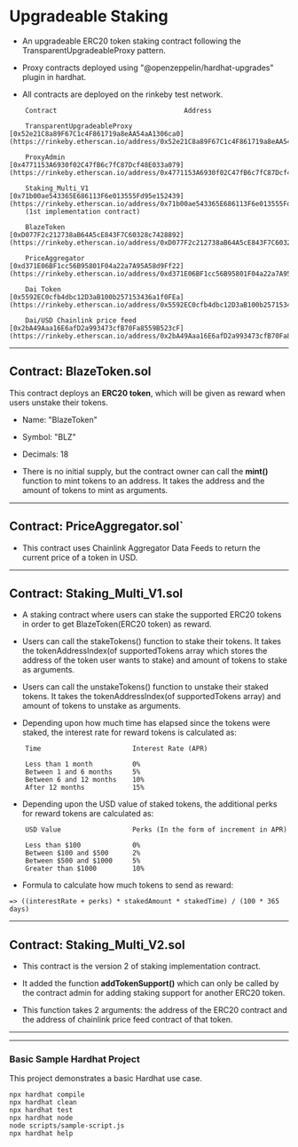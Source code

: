 # Upgradeable Staking

- An upgradeable ERC20 token staking contract following the TransparentUpgradeableProxy pattern.

- Proxy contracts deployed using "@openzeppelin/hardhat-upgrades" plugin in hardhat.

- All contracts are deployed on the rinkeby test network.

```script
    Contract                                Address

    TransparentUpgradeableProxy             [0x52e21C8a89F67C1c4F861719a8eAA54aA1306ca0](https://rinkeby.etherscan.io/address/0x52e21C8a89F67C1c4F861719a8eAA54aA1306ca0)

    ProxyAdmin                              [0x4771153A6930f02C47fB6c7fC87Dcf48E033a079](https://rinkeby.etherscan.io/address/0x4771153A6930f02C47fB6c7fC87Dcf48E033a079)

    Staking_Multi_V1                        [0x71b00ae543365E686113F6e013555Fd95e152439](https://rinkeby.etherscan.io/address/0x71b00ae543365E686113F6e013555Fd95e152439)
    (1st implementation contract)

    BlazeToken                              [0xD077F2c212738aB64A5cE843F7C60328c7428892](https://rinkeby.etherscan.io/address/0xD077F2c212738aB64A5cE843F7C60328c7428892)

    PriceAggregator                         [0xd371E06BF1cc56B95801F04a22a7A95A58d9Ff22](https://rinkeby.etherscan.io/address/0xd371E06BF1cc56B95801F04a22a7A95A58d9Ff22)

    Dai Token                               [0x5592EC0cfb4dbc12D3aB100b257153436a1f0FEa](https://rinkeby.etherscan.io/address/0x5592EC0cfb4dbc12D3aB100b257153436a1f0FEa)

    Dai/USD Chainlink price feed            [0x2bA49Aaa16E6afD2a993473cfB70Fa8559B523cF](https://rinkeby.etherscan.io/address/0x2bA49Aaa16E6afD2a993473cfB70Fa8559B523cF)

```

---

## Contract: BlazeToken.sol

This contract deploys an **ERC20 token**, which will be given as reward when users unstake their tokens.

- Name: "BlazeToken"
- Symbol: "BLZ"
- Decimals: 18

- There is no initial supply, but the contract owner can call the **mint()** function to mint tokens to an address.
It takes the address and the amount of tokens to mint as arguments.

---

## Contract: PriceAggregator.sol`

- This contract uses Chainlink Aggregator Data Feeds to return the current price of a token in USD.

---

## Contract: Staking_Multi_V1.sol

- A staking contract where users can stake the supported ERC20 tokens in order to get BlazeToken(ERC20 token) as reward.

- Users can call the stakeTokens() function to stake their tokens. It takes the tokenAddressIndex(of supportedTokens array which stores the address of the token user wants to stake) and amount of tokens to stake as arguments.

- Users can call the unstakeTokens() function to unstake their staked tokens.
It takes the tokenAddressIndex(of supportedTokens array) and amount of tokens to unstake as arguments.

- Depending upon how much time has elapsed since the tokens were staked, the interest rate for reward tokens is calculated as:

```script
    Time                       Interest Rate (APR)

    Less than 1 month          0%
    Between 1 and 6 months     5%
    Between 6 and 12 months    10%
    After 12 months            15%
```

- Depending upon the USD value of staked tokens, the additional perks for reward tokens are calculated as:

```script
    USD Value                  Perks (In the form of increment in APR)

    Less than $100             0%
    Between $100 and $500      2%
    Between $500 and $1000     5%
    Greater than $1000         10%
```

- Formula to calculate how much tokens to send as reward:

```script
=> ((interestRate + perks) * stakedAmount * stakedTime) / (100 * 365 days)
```

---

## Contract: Staking_Multi_V2.sol

- This contract is the version 2 of staking implementation contract.

- It added the function **addTokenSupport()** which can only be called by the contract admin for adding staking support for another ERC20 token.

- This function takes 2 arguments: the address of the ERC20 contract and the address of chainlink price feed contract of that token.

---
---

### Basic Sample Hardhat Project

This project demonstrates a basic Hardhat use case.

```shell
npx hardhat compile
npx hardhat clean
npx hardhat test
npx hardhat node
node scripts/sample-script.js
npx hardhat help
```
